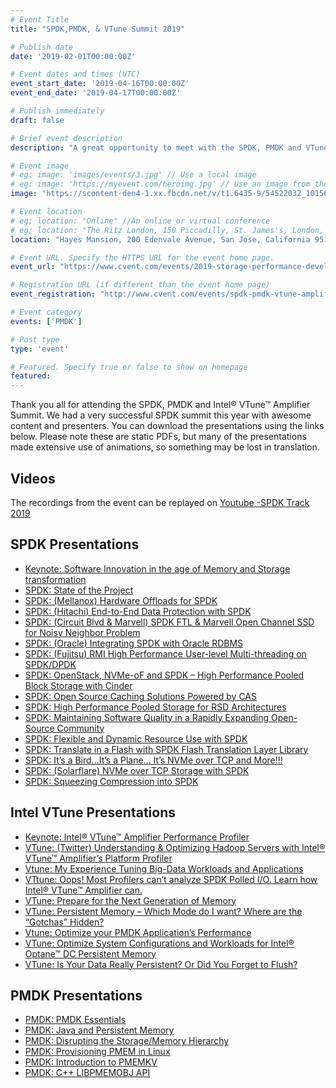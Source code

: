 ```yaml
---
# Event Title
title: "SPDK,PMDK, & VTune Summit 2019"

# Publish date
date: '2019-02-01T00:00:00Z'

# Event dates and times (UTC)
event_start_date: '2019-04-16T00:00:00Z'
event_end_date: '2019-04-17T00:00:00Z'

# Publish immediately
draft: false

# Brief event description
description: "A great opportunity to meet with the SPDK, PMDK and VTune™ Amplifier user communities and listen to a new series of talks from early adopters and long term users."

# Event image
# eg: image: 'images/events/3.jpg' // Use a local image
# eg: image: 'https://myevent.com/heroimg.jpg' // Use an image from the event website
image: "https://scontent-den4-1.xx.fbcdn.net/v/t1.6435-9/54522032_10156206192797338_4589397500393160704_n.jpg?_nc_cat=107&ccb=1-5&_nc_sid=9267fe&_nc_ohc=jBbVg6J3LFoAX8JG6QX&_nc_ht=scontent-den4-1.xx&oh=2ad0d80b2629c2acf711a40bc3dc3ced&oe=617DB96C"

# Event location
# eg; location: "Online" //An online or virtual conference
# eg; location: "The Ritz London, 150 Piccadilly, St. James's, London, W1J 9BR, UK" // A physical address
location: "Hayes Mansion, 200 Edenvale Avenue, San Jose, California 95136, USA"

# Event URL. Specify the HTTPS URL for the event home page.
event_url: "https://www.cvent.com/events/2019-storage-performance-development-kit-spdk-/event-summary-4f36b7becbf2436a8aa31844a4c1fe1e.aspx"

# Registration URL (if different than the event home page)
event_registration: "http://www.cvent.com/events/spdk-pmdk-vtune-amplifier-us-summit/registration-4f36b7becbf2436a8aa31844a4c1fe1e.aspx"

# Event category
events: ['PMDK']

# Post type
type: 'event'

# Featured. Specify true or false to show on homepage
featured: 
---
```


Thank you all for attending the SPDK, PMDK and Intel® VTune™ Amplifier Summit. We had a very successful SPDK summit this year with awesome content and presenters. You can download the presentations using the links below. Please note these are static PDFs, but many of the presentations made extensive use of animations, so something may be lost in translation.

## Videos
The recordings from the event can be replayed on [Youtube -SPDK Track 2019](https://www.youtube.com/playlist?list=PL4eJZ5XvN_LTDcMXE3VBSZSH06DhEyRby)


## SPDK Presentations
- [Keynote: Software Innovation in the age of Memory and Storage transformation](https://ci.spdk.io/download/events/2019-summit/7+Keynote+Software+innovation+in+the+age+of+memory+and+storage+transformation+-+Jennifer+Huffstetler.pdf)
- [SPDK: State of the Project](https://ci.spdk.io/download/events/2019-summit/35+SPDK+State+of+the+Project+-+Jim+Harris.pdf)
- [SPDK: (Mellanox) Hardware Offloads for SPDK](https://ci.spdk.io/download/events/2019-summit/10+SPDK+-+\(Mellanox\)+Hardware+offloads+for+SPDK.pdf)
- [SPDK: (Hitachi) End-to-End Data Protection with SPDK](https://ci.spdk.io/download/events/2019-summit/13+SPDK+-+\(Hitachi\)+End-to-End+Data+Protection+with+SPDK.pdf)
- [SPDK: (Circuit Blvd & Marvell) SPDK FTL & Marvell Open Channel SSD for Noisy Neighbor Problem](https://ci.spdk.io/download/events/2019-summit/25+SPDK+-+\(CircuitBlvd-Marvell\)+SPDK+FTL+and+Marvell+OCSSD+for+Noisy+Neighbor+Problem.pdf)
- [SPDK: (Oracle) Integrating SPDK with Oracle RDBMS](https://ci.spdk.io/download/events/2019-summit/19+SPDK+-+\(Oracle\)+Integrating+SPDK+with+Oracle+RDBMS.pdf)
- [SPDK: (Fujitsu) RMI High Performance User-level Multi-threading on SPDK/DPDK](https://ci.spdk.io/download/events/2019-summit/28+SPDK+-+\(Fujitsu\)+RMI+High+performance+user-level+multi-threading+on+SPDK-DPDK.pdf)
- [SPDK: OpenStack, NVMe-oF and SPDK – High Performance Pooled Block Storage with Cinder](https://ci.spdk.io/download/events/2019-summit/29+SPDK+-+OpenStack%2C+NVMe-over-Fabrics+and+SPDK+%E2%80%93+High+Performance+Pooled+Block+Storage+with+Cinder.pdf)
- [SPDK: Open Source Caching Solutions Powered by CAS](https://ci.spdk.io/download/events/2019-summit/11+SPDK+-+Open+Source+Caching+Solutions+Powered+by+CAS.pdf)
- [SPDK: High Performance Pooled Storage for RSD Architectures](https://ci.spdk.io/download/events/2019-summit/High+Performance+Pooled+Storage+for+RSD+Architectures.pdf)
- [SPDK: Maintaining Software Quality in a Rapidly Expanding Open-Source Community](https://ci.spdk.io/download/events/2019-summit/2+SPDK+-+SPDK+Software+Quality.pdf)
- [SPDK: Flexible and Dynamic Resource Use with SPDK](https://ci.spdk.io/download/events/2019-summit/4+SPDK+-+Flexible+and+Dynamic+Resource+Use+with+SPDK.pdf)
- [SPDK: Translate in a Flash with SPDK Flash Translation Layer Library](https://ci.spdk.io/download/events/2019-summit/14+SPDK+-+Translate+in+a+flash+with+SPDK+Flash+Translation+Layer+library.pdf)
- [SPDK: It’s a Bird…It’s a Plane… It’s NVMe over TCP and More!!!](https://ci.spdk.io/download/events/2019-summit/24+SPDK+-+It's+a+Bird+It's+a+Plane+It's+NVMe+over+TCP+and+more.pdf)
- [SPDK: (Solarflare) NVMe over TCP Storage with SPDK](https://ci.spdk.io/download/events/2019-summit/(Solareflare)+NVMe+over+TCP+Storage+with+SPDK.pdf)
- [SPDK: Squeezing Compression into SPDK](https://ci.spdk.io/download/events/2019-summit/32+SPDK+-+Squeezing+Compression+into+SPDK.pdf)

## Intel VTune Presentations
- [Keynote: Intel® VTune™ Amplifier Performance Profiler](https://ci.spdk.io/download/events/2019-summit/9+Keynote+VTune+-+Sri+Doddapaneni.pdf)
- [VTune: (Twitter) Understanding & Optimizing Hadoop Servers with Intel® VTune™ Amplifier’s Platform Profiler](https://ci.spdk.io/download/events/2019-summit/31+VTune+-+\(Twitter\)+Pachyzoom+for+VTune+Summit.pdf)
- [Vtune: My Experience Tuning Big-Data Workloads and Applications](https://ci.spdk.io/download/events/2019-summit/23+VTune+-+Experience+tuning+big+data+workloads+and+applications+-+Milind+Damle.pdf)
- [VTtune: Oops! Most Profilers can’t analyze SPDK Polled I/O. Learn how Intel® VTune™ Amplifier can.](https://ci.spdk.io/download/events/2019-summit/30+VTune+-+Performance+characterization+of+SPDK+using+Intel%C2%AE++VTune%E2%84%A2+Amplifier+-+Abhinav+Singh.pdf)
- [VTune: Prepare for the Next Generation of Memory](https://ci.spdk.io/download/events/2019-summit/3+VTune+-+Prepare+for+the+next+generation+of+memory+-+Kevin+OLeary.pdf)
- [VTune: Persistent Memory – Which Mode do I want? Where are the “Gotchas” Hidden?](https://ci.spdk.io/download/events/2019-summit/17+20+VTune+-+Persistent+Memory+-+which+mode+do+I+want+Where+are+the+gotchas+hidden+-+Sudha+Udanapalli+Thiagarajan.pdf)
- [Vtune: Optimize your PMDK Application’s Performance](https://ci.spdk.io/download/events/2019-summit/26+VTune+-+Optimize+your+PMDK+application%E2%80%99s+performance+-+Dmitry+Ryabtsev%2C+Sergey+Vinogradov.pdf)
- [VTune: Optimize System Configurations and Workloads for Intel® Optane™ DC Persistent Memory](https://ci.spdk.io/download/events/2019-summit/34+VTune+-+Optimize+system+configurations+and+workloads+for+Intel%C2%AE+Optane%E2%84%A2+DC+persistent+memory+by+Singh+and+Yaffe.pdf)
- [VTune: Is Your Data Really Persistent? Or Did You Forget to Flush?](https://ci.spdk.io/download/events/2019-summit/5+VTune+-+Is+your+data+really+persistent+Or+did+you+forget+to+flush+-+Kevin+OLeary.pdf)

## PMDK Presentations
- [PMDK: PMDK Essentials](https://ci.spdk.io/download/events/2019-summit/1+PMDK+-+Andy_and_Pawel_Essentials.pdf)
- [PMDK: Java and Persistent Memory](https://ci.spdk.io/download/events/2019-summit/6+PMDK+-+Java_and_PersistentMemory.pdf)
- [PMDK: Disrupting the Storage/Memory Hierarchy](https://ci.spdk.io/download/events/2019-summit/8+PMDK+Disrupting+the+Storage-Memory+Hierarchy+-+Ken+Gibson.pdf)
- [PMDK: Provisioning PMEM in Linux](https://ci.spdk.io/download/events/2019-summit/12+PMDK+-+Steve+Scargall+-+Intel+-+Provisioning+PMEM+in+Linux.pdf)
- [PMDK: Introduction to PMEMKV](https://ci.spdk.io/download/events/2019-summit/15+PMDK+-+RobDickinson-intro-to-pmemkv.pdf)
- [PMDK: C++ LIBPMEMOBJ API](https://ci.spdk.io/download/events/2019-summit/21+PMDK+-+C%2B%2B+libpmemobj-cpp-API.pdf)
